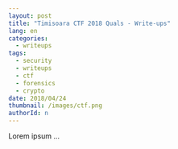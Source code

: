 ```yaml
---
layout: post
title: "Timisoara CTF 2018 Quals - Write-ups"
lang: en
categories:
  - writeups
tags:
  - security
  - writeups
  - ctf
  - forensics
  - crypto
date: 2018/04/24
thumbnail: /images/ctf.png
authorId: n
---
```

Lorem ipsum ...

